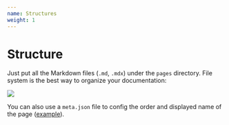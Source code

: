 ```yaml
---
name: Structures
weight: 1
---
```


# Structure

Just put all the Markdown files (`.md`, `.mdx`) under the `pages` directory. File system is the best way to organize your documentation:

![](/demo.png)

You can also use a `meta.json` file to config the order and displayed name of the page ([example](https://github.com/shuding/nextra/blob/master/pages/meta.json)).
